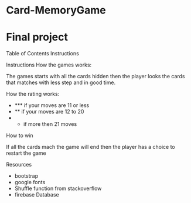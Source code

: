 # Card-MemoryGame
<h1> Final project</h1>

Table of Contents
Instructions

Instructions
How the games works:

The games starts with all the cards hidden then the player looks the cards that matches with less step and in good time.

How the rating works:

- *** if your moves are 11 or less 
- ** if your moves are 12 to 20
- * if more then 21 moves

How to win

If all the cards mach the game will end then the player has a choice to restart the game

Resources
- bootstrap
- google fonts
- Shuffle function from stackoverflow
- firebase Database 
